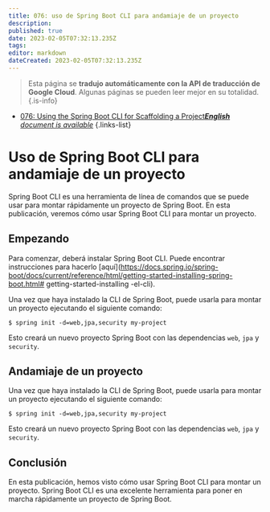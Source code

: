 ```yaml
---
title: 076: uso de Spring Boot CLI para andamiaje de un proyecto
description: 
published: true
date: 2023-02-05T07:32:13.235Z
tags: 
editor: markdown
dateCreated: 2023-02-05T07:32:13.235Z
---
```


> Esta página se **tradujo automáticamente con la API de traducción de Google Cloud**.
Algunas páginas se pueden leer mejor en su totalidad.{.is-info}



- [076: Using the Spring Boot CLI for Scaffolding a Project***English** document is available*](/en/Knowledge-base/Spring-Boot/Learning/076-using-the-spring-boot-cli-for-scaffolding-a-project)
{.links-list}


# Uso de Spring Boot CLI para andamiaje de un proyecto

Spring Boot CLI es una herramienta de línea de comandos que se puede usar para montar rápidamente un proyecto de Spring Boot. En esta publicación, veremos cómo usar Spring Boot CLI para montar un proyecto.

## Empezando

Para comenzar, deberá instalar Spring Boot CLI. Puede encontrar instrucciones para hacerlo [aquí](https://docs.spring.io/spring-boot/docs/current/reference/html/getting-started-installing-spring-boot.html# getting-started-installing -el-cli).

Una vez que haya instalado la CLI de Spring Boot, puede usarla para montar un proyecto ejecutando el siguiente comando:

```
$ spring init -d=web,jpa,security my-project
```

Esto creará un nuevo proyecto Spring Boot con las dependencias `web`, `jpa` y `security`.

## Andamiaje de un proyecto

Una vez que haya instalado la CLI de Spring Boot, puede usarla para montar un proyecto ejecutando el siguiente comando:

```
$ spring init -d=web,jpa,security my-project
```

Esto creará un nuevo proyecto Spring Boot con las dependencias `web`, `jpa` y `security`.

## Conclusión

En esta publicación, hemos visto cómo usar Spring Boot CLI para montar un proyecto. Spring Boot CLI es una excelente herramienta para poner en marcha rápidamente un proyecto de Spring Boot.